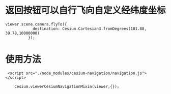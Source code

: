 # 返回按钮可以自行飞向自定义经纬度坐标
```
viewer.scene.camera.flyTo({
            destination: Cesium.Cartesian3.fromDegrees(101.88, 39.78,10000000)
          });
```
# 使用方法

```
 <script src="./node_modules/cesium-navigation/navigation.js"></script>

    Cesium.viewerCesiumNavigationMixin(viewer,{});
```

